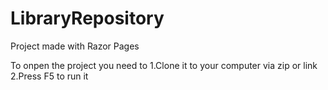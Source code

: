 # LibraryRepository
Project made with Razor Pages

To onpen the project you need to
1.Clone it to your computer via zip or link
2.Press F5 to run it
